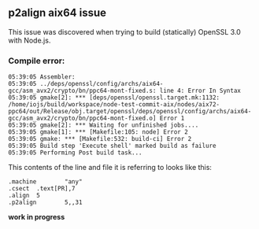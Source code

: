 ## p2align aix64 issue
This issue was discovered when trying to build (statically) OpenSSL 3.0 with
Node.js. 

### Compile error:
```console
05:39:05 Assembler:
05:39:05 ../deps/openssl/config/archs/aix64-gcc/asm_avx2/crypto/bn/ppc64-mont-fixed.s: line 4: Error In Syntax 
05:39:05 gmake[2]: *** [deps/openssl/openssl.target.mk:1132: /home/iojs/build/workspace/node-test-commit-aix/nodes/aix72-ppc64/out/Release/obj.target/openssl/deps/openssl/config/archs/aix64-gcc/asm_avx2/crypto/bn/ppc64-mont-fixed.o] Error 1
05:39:05 gmake[2]: *** Waiting for unfinished jobs....
05:39:05 gmake[1]: *** [Makefile:105: node] Error 2
05:39:05 gmake: *** [Makefile:532: build-ci] Error 2
05:39:05 Build step 'Execute shell' marked build as failure
05:39:05 Performing Post build task...
```

This contents of the line and file it is referring to looks like this:
```assembly
.machine        "any"                                                           
.csect  .text[PR],7                                                                
.align  5                                                                          
.p2align        5,,31

```
__work in progress__
